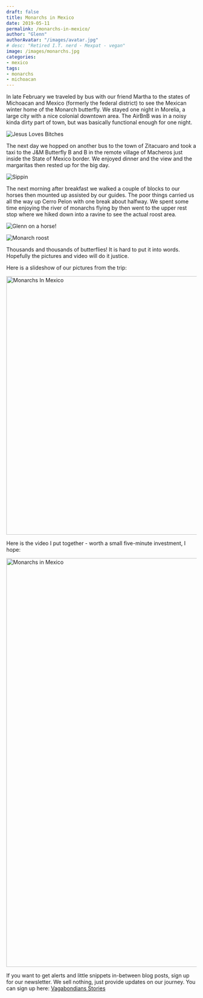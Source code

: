 ```yaml
---
draft: false
title: Monarchs in Mexico
date: 2019-05-11
permalink: /monarchs-in-mexico/
author: "Glenn"
authorAvatar: "/images/avatar.jpg"
# desc: "Retired I.T. nerd - Mexpat - vegan"
image: /images/monarchs.jpg
categories: 
- mexico
tags: 
- monarchs
- michoacan
---
```


In late February we traveled by bus with our friend Martha to the states of Michoacan and Mexico (formerly the federal district) to see the Mexican winter home of the Monarch butterfly. We stayed one night in Morelia, a large city  with a nice colonial downtown area. The AirBnB was in a noisy kinda dirty part of town, but was basically functional enough for one night.

![Jesus Loves Bitches](/images/jesus-loves-bitches.jpg)

The next day we hopped on another bus to the town of Zitacuaro and took a taxi to the J&M Butterfly B and B in the remote village of Macheros just inside the State of Mexico border. We enjoyed dinner and the view and the margaritas then rested up for the big day.

![Sippin](/images/sippin.jpg)

The next morning after breakfast we walked a couple of blocks to our horses then mounted up assisted by our guides. The poor things carried us all the way up Cerro Pelon with one break about halfway. We spent some time enjoying the river of monarchs flying by then went to the upper rest stop where we hiked down into a ravine to see the actual roost area. 

![Glenn on a horse!](/images/glenn-horse.jpg)

![Monarch roost](/images/monarch-roost.jpg)

Thousands and thousands of butterflies! It is hard to put it into words. Hopefully the pictures and video will do it justice.

Here is a slideshow of our pictures from the trip:

<a data-flickr-embed="true" data-header="true" data-footer="true"  href="https://www.flickr.com/photos/vagabondians/albums/72157690840806233" title="Monarchs In Mexico"><img src="https://live.staticflickr.com/65535/32779317427_75f26e2843_b.jpg" width="1024" height="683" alt="Monarchs In Mexico"></a><script async src="//embedr.flickr.com/assets/client-code.js" charset="utf-8"></script>

Here is the video I put together - worth a small five-minute investment, I hope:

<a data-flickr-embed="true"  href="https://www.flickr.com/photos/vagabondians/40801338433/in/album-72157690840806233/" title="Monarchs in Mexico"><img src="https://live.staticflickr.com/31337/40801338433_031fc1d356_o.jpg" width="1620" height="1080" alt="Monarchs in Mexico"></a><script async src="//embedr.flickr.com/assets/client-code.js" charset="utf-8"></script>

If you want to get alerts and little snippets in-between blog posts, sign up for our newsletter. We sell nothing, just provide updates on our journey. You can sign up here: [Vagabondians Stories](https://vagabondians.substack.com/)